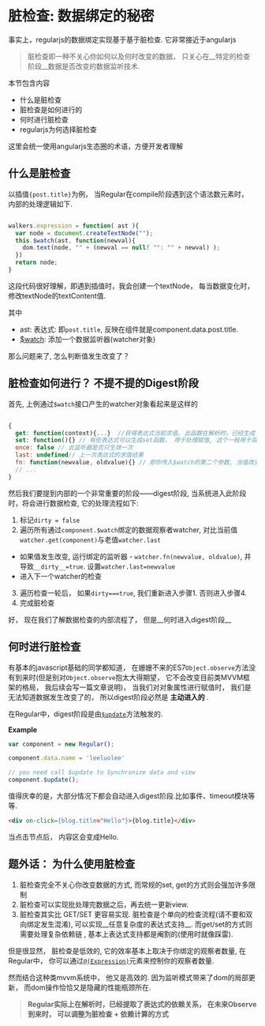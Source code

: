 #  脏检查: 数据绑定的秘密


事实上，regularjs的数据绑定实现基于基于脏检查. 它非常接近于angularjs

> 脏检查即一种不关心你如何以及何时改变的数据， 只关心在__特定的检查阶段__数据是否改变的数据监听技术.

本节包含内容

- 什么是脏检查
- 脏检查是如何进行的
- 何时进行脏检查
- regularjs为何选择脏检查

这里会统一使用angularjs生态圈的术语，方便开发者理解


## 什么是脏检查

以插值`{post.title}`为例， 当Regular在compile阶段遇到这个语法数元素时， 内部的处理逻辑如下.

```javascript

walkers.expression = function( ast ){
  var node = document.createTextNode("");
  this.$watch(ast, function(newval){
    dom.text(node, "" + (newval == null? "": "" + newval) );
  })
  return node;
}

```

这段代码很好理解，即遇到插值时，我会创建一个textNode， 每当数据变化时，修改textNode的textContent值.

其中

- ast: 表达式: 即`post.title`, 反映在组件就是component.data.post.title.
- [$watch]({{reference}}?api-zh#watch): 添加一个数据监听器(watcher对象)



那么问题来了, 怎么判断值发生改变了？ 


## 脏检查如何进行？ 不提不提的Digest阶段


首先, 上例通过`$watch`接口产生的watcher对象看起来是这样的

```js

{
  get: function(context){...}  //获得表达式当前求值, 此函数在解析时，已经生成
  set: function(){} // 有些表达式可以生成set函数， 用于处理赋值, 这个一般用于双向绑定的场景
  once: false // 此监听器是否只生效一次
  last: undefined// 上一次表达式的求值结果
  fn: function(newvalue, oldvalue){} // 即你传入$watch的第二个参数, 当值改变时， 会调用此函数
  // ...
}

```


然后我们要提到内部的一个非常重要的阶段——digest阶段, 当系统进入此阶段时，将会进行数据检查, 它的处理流程如下: 


1. 标记`dirty = false`
2. 遍历所有通过`component.$watch`绑定的数据观察者watcher, 对比当前值`watcher.get(component)`与老值`watcher.last`
  - 如果值发生改变, 运行绑定的监听器 - `watcher.fn(newvalue, oldvalue)`, 并导致`__dirty__=true`. 设置`watcher.last=newvalue`
  - 进入下一个watcher的检查
3. 遍历检查一轮后， 如果`dirty===true`, 我们重新进入步骤1. 否则进入步骤4.
4. 完成脏检查

好， 现在我们了解数据检查的内部流程了， 但是__何时进入digest阶段__


## 何时进行脏检查

有基本的javascript基础的同学都知道， 在姗姗不来的ES7`Object.observe`方法没有到来时(但是别对`Object.observe`抱太大得期望， 它不会改变目前类MVVM框架的格局， 我后续会写一篇文章说明)， 当我们对对象属性进行赋值时， 我们是无法知道数据发生改变了的， 所以digest阶段必然是 __主动进入的__ .

在Regular中，digest阶段是由[`$update`]({{reference}}?api-zh#update)方法触发的.

__Example__

```js
var component = new Regular();

component.data.name = 'leeluolee'

// you need call $update to Synchronize data and view 
component.$update(); 


```


值得庆幸的是，大部分情况下都会自动进入digest阶段.比如事件、timeout模块等等. 

```html
<div on-click={blog.title='Hello'}>{blog.title}</div>
```

当点击节点后， 内容区会变成Hello.



## 题外话： 为什么使用脏检查

1. 脏检查完全不关心你改变数据的方式, 而常规的set, get的方式则会强加许多限制
2. 脏检查可以实现批处理完数据之后，再去统一更新view.
3. 脏检查其实比 GET/SET 更容易实现. 脏检查是个单向的检查流程(请不要和双向绑定发生混淆), 可以实现__任意复杂度的表达式支持__. 而get/set的方式则需要处理复杂依赖链 , 基本上表达式支持都是阉割的(使用时就像踩雷).

但是很显然， 脏检查是低效的, 它的效率基本上取决于你绑定的观察者数量, 在Regular中， 你可以通过[`@(Expression)`]({{ref}}?syntax-zh#bind-once)元素来控制你的观察者数量.

然而结合这种类mvvm系统中， 他又是高效的. 因为监听模式带来了dom的局部更新， 而dom操作恰恰又是隐藏的性能瓶颈所在.

> __Regular实际上在解析时，已经提取了表达式的依赖关系， 在未来Observe到来时， 可以调整为脏检查 + 依赖计算的方式__





